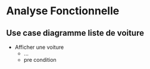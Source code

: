 # Analyse Fonctionnelle

## Use case diagramme liste de voiture

- Afficher une voiture
    - ... 
    - pre condition
